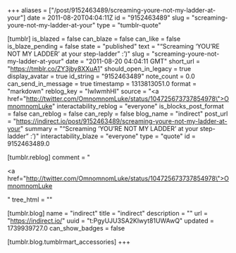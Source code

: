 +++
aliases = ["/post/9152463489/screaming-youre-not-my-ladder-at-your"]
date = 2011-08-20T04:04:11Z
id = "9152463489"
slug = "screaming-youre-not-my-ladder-at-your"
type = "tumblr-quote"

[tumblr]
is_blazed = false
can_blaze = false
can_like = false
is_blaze_pending = false
state = "published"
text = "&ldquo;Screaming &lsquo;YOU&rsquo;RE NOT MY LADDER&rsquo; at your step-ladder&rdquo; :&rsquo;)"
slug = "screaming-youre-not-my-ladder-at-your"
date = "2011-08-20 04:04:11 GMT"
short_url = "https://tmblr.co/ZY3jby8XXuA1"
should_open_in_legacy = true
display_avatar = true
id_string = "9152463489"
note_count = 0.0
can_send_in_message = true
timestamp = 1313813051.0
format = "markdown"
reblog_key = "IwIwmhHI"
source = "<a href=\"http://twitter.com/OmnomnomLuke/status/104725673737854978\">OmnomnomLuke</a>"
interactability_reblog = "everyone"
is_blocks_post_format = false
can_reblog = false
can_reply = false
blog_name = "indirect"
post_url = "https://indirect.io/post/9152463489/screaming-youre-not-my-ladder-at-your"
summary = "“Screaming ‘YOU’RE NOT MY LADDER’ at your step-ladder” :’)"
interactability_blaze = "everyone"
type = "quote"
id = 9152463489.0

[tumblr.reblog]
comment = "<p><a href=\"http://twitter.com/OmnomnomLuke/status/104725673737854978\">OmnomnomLuke</a></p>"
tree_html = ""

[tumblr.blog]
name = "indirect"
title = "indirect"
description = ""
url = "https://indirect.io/"
uuid = "t:PgyUJU3SA2Klwyt81UWAwQ"
updated = 1739939727.0
can_show_badges = false

[tumblr.blog.tumblrmart_accessories]
+++
